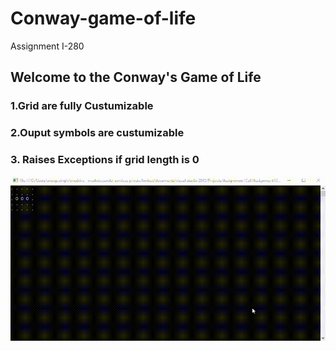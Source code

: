# Conway-game-of-life
Assignment I-280 


## Welcome to the Conway's Game of Life

### 1.Grid are fully Custumizable 
### 2.Ouput symbols are custumizable
### 3. Raises Exceptions if grid length is 0


![Alt Text](https://github.com/Technopark95/Conway-game-of-life/blob/main/screen-capture.gif?raw=true)
